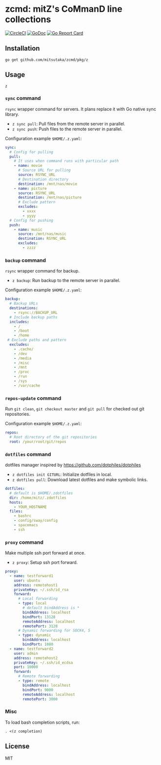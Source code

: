 # zcmd: mitZ's CoMmanD line collections

[![CircleCI](https://circleci.com/gh/mitsutaka/zcmd.svg?style=svg)](https://circleci.com/gh/mitsutaka/zcmd)
[![GoDoc](https://godoc.org/github.com/mitsutaka/zcmd?status.svg)](https://godoc.org/github.com/mitsutaka/zcmd)
[![Go Report Card](https://goreportcard.com/badge/github.com/mitsutaka/zcmd)](https://goreportcard.com/report/github.com/mitsutaka/zcmd)

## Installation

```console
go get github.com/mitsutaka/zcmd/pkg/z
```

## Usage

```console
z
```

### `sync` command

`rsync` wrapper command for servers. It plans replace it with Go native sync library.

- `z sync pull`: Pull files from the remote server in parallel.
- `z sync push`: Push files to the remote server in parallel.

Configuration example `$HOME/.z.yaml`:

```yaml
sync:
  # Config for pulling
  pull:
    # It uses when command runs with particular path
    - name: movie
      # Source URL for pulling
      source: RSYNC_URL
      # Destination directory
      destination: /mnt/nas/movie
    - name: picture
      source: RSYNC_URL
      destination: /mnt/nas/picture
      # Exclude pattern
      excludes:
        - xxxx
        - yyyy
  # Config for pushing
  push:
    - name: music
      source: /mnt/nas/music
      destination: RSYNC_URL
      excludes:
        - zzzz
```

### `backup` command

`rsync` wrapper command for backup.

- `z backup`: Run backup to the remote server in parallel.

Configuration example `$HOME/.z.yaml`:

```yaml
backup:
  # Backup URLs
  destinations:
    - rsync://BACKUP_URL
  # Include backup paths
  includes:
    - /
    - /boot
    - /home
 # Exclude paths and pattern
  excludes:
    - .cache/
    - /dev
    - /media
    - /misc
    - /mnt
    - /proc
    - /run
    - /sys
    - /var/cache
```

### `repos-update` command

Run `git clean`, `git checkout master` and `git pull` for checked out git repositories.

Configuration example `$HOME/.z.yaml`:

```yaml
repos:
  # Root directory of the git repositories
  root: /your/root/git/repos
```

### `dotfiles` command

dotfiles manager inspired by https://github.com/dotphiles/dotphiles

- `z dotfiles init GITURL`: Initialize dotfiles in local.
- `z dotfiles pull`: Download latest dotfiles and make symbolic links.

```yaml
dotfiles:
  # default is $HOME/.zdotfiles
  dir: /home/mitz/.zdotfiles
  hosts:
    - YOUR_HOSTNAME
  files:
    - bashrc
    - config/sway/config
    - spacemacs
    - ssh
```

### `proxy` command

Make multiple ssh port forward at once.

- `z proxy`: Setup ssh port forward.

```yaml
proxy:
  - name: testforward1
    user: ubuntu
    address: remotehost1
    privateKey: ~/.ssh/id_rsa
    forward:
      # Local forwarding
      - type: local
        # default bindAddress is *
        bindAddress: localhost
        bindPort: 13128
        remoteAddress: localhost
        remotePort: 3128
      # Dynamic forwarding for SOCK4, 5
      - type: dynamic
        bindAddress: localhost
        bindPort: 1080
  - name: testforward2
    user: admin
    address: remotehost2
    privateKey: ~/.ssh/id_ecdsa
    port: 10000
    forward:
      # Remote forwarding
      - type: remote
        bindAddress: localhost
        bindPort: 9000
        remoteAddress: localhost
        remotePort: 3000
```

### Misc

To load bash completion scripts, run:

```console
. <(z completion)
```

## License

MIT
